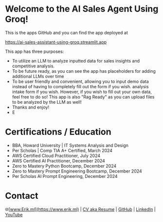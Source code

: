 # Welcome to the AI Sales Agent Using Groq!
This is the apps GitHub and you can find the app deployed at

https://ai-sales-assistant-using-groq.streamlit.app

This app has three purposes:

- To utilize an LLM to analyze inputted data for sales insights and competitive analysis.
- To be future ready, as you can see the app has placeholders for adding additional LLMs over time
- To be user friendly and convenient, allowing you to input demo data instead of having to completely fill out the form if you wish. analysis intake form if you wish. However, if you wish to fill out your own data, feel free to do so! This app is also "Rag Ready" as you can upload files to be analyzed by the LLM as well!
- Thanks and enjoy!
- E

# Certifications / Education
- BBA, Howard University | IT Systems Analysis and Design
- Per Scholas | Comp TIA A+ Certified, March 2024
- AWS Certified Cloud Practitioner, July 2024
- AWS Certified AI Practitioner, December 2024
- Zero to Mastery Python Bootcamp, December 2024
- Zero to Mastery Prompt Engineering Bootcamp, December 2024
- Per Scholas AI Prompt Engineering, December 2024

# Contact
🌐[www.Erik.ml](https://www.erik.ml) | <a href="https://docs.google.com/document/d/1GxGBTHxJAxRu9_t98PeaH9Jk-ogLInSCU85Ub9gnjiY/edit?usp=sharing">CV aka Resume</a> | [GitHub](https://github.com/mymanerik) | [LinkedIn](https://linkedin.com/in/erikmalson) | [YouTube](https://YouTube.com/@AIinTheAM)
